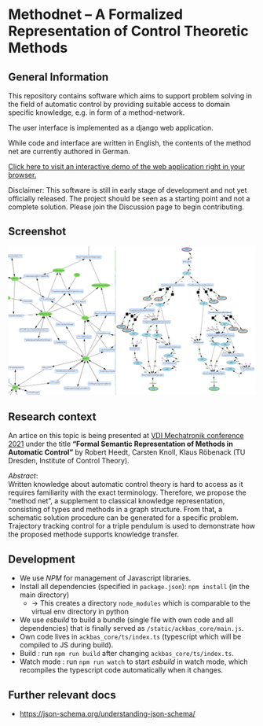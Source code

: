 # Methodnet – A Formalized Representation of Control Theoretic Methods

## General Information

This repository contains software which aims to support problem solving in the field of automatic control by providing suitable access to domain specific knowledge, e.g. in form of a method-network.

The user interface is implemented as a django web application.

While code and interface are written in English, the contents of the method net are currently authored in German.

[Click here to visit an interactive demo of the web application right in your browser.](https://methodnet.ackrep.org/)

Disclaimer: This software is still in early stage of development and not yet officially released.
The project should be seen as a starting point and not a complete solution.
Please join the Discussion page to begin contributing.

## Screenshot
![Screenshot showing web interface](screenshot.png)

## Research context

An artice on this topic is being presented at [VDI Mechatronik conference 2021](https://www.vdi-mechatroniktagung.de/)
under the title __“Formal Semantic Representation of Methods in Automatic Control”__
by Robert Heedt, Carsten Knoll, Klaus Röbenack (TU Dresden, Institute of Control Theory).

_Abstract_:  
Written knowledge about automatic control theory is hard to access as it requires familiarity with the exact terminology.
Therefore, we propose the “method net”, a supplement to classical knowledge representation, consisting of types and
methods in a graph structure. From that, a schematic solution procedure can be generated for a specific problem. Trajectory
tracking control for a triple pendulum is used to demonstrate how the proposed methode supports knowledge transfer.

## Development

- We use *NPM* for management of Javascript libraries.
- Install all dependencies (specified in `package.json`): `npm install` (in the main directory)
  - → This creates a directory `node_modules` which is comparable to the virtual env directory in python
- We use *esbuild* to build a bundle (single file with own code and all dependencies) that is finally served as `/static/ackbas_core/main.js`.
- Own code lives in `ackbas_core/ts/index.ts` (typescript which will be compiled to JS during build).
- Build : run `npm run build` after changing `ackbas_core/ts/index.ts`.
- Watch mode : run `npm run watch` to start *esbuild* in watch mode, which recompiles the typescript code automatically when it changes.



## Further relevant docs

- https://json-schema.org/understanding-json-schema/
